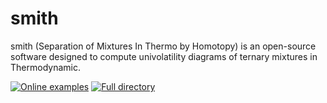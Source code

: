 # smith

smith (Separation of Mixtures In Thermo by Homotopy) is an open-source software designed to compute univolatility
diagrams of ternary mixtures in Thermodynamic.

[![Online examples](https://img.shields.io/badge/smith-documentation-blue.svg)](https://toc-ce.gitlab.io/smith/)
[![Full directory](https://mybinder.org/badge_logo.svg)](https://mybinder.org/v2/gl/toc-ce%2Fsmith/develop?urlpath=lab/)
